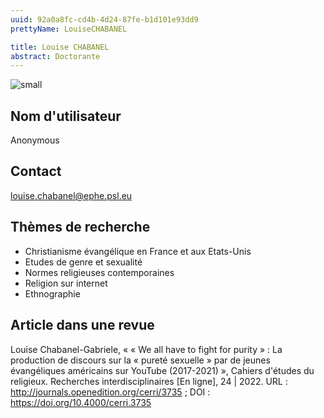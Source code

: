 ```yaml
---
uuid: 92a0a8fc-cd4b-4d24-87fe-b1d101e93dd9
prettyName: LouiseCHABANEL

title: Louise CHABANEL
abstract: Doctorante
---
```


![small](Chabanel_Louise.jpg)

## ﻿Nom d'utilisateur

 Anonymous

## Contact

 louise.chabanel@ephe.psl.eu

## Thèmes de recherche

 - Christianisme évangélique en France et aux Etats-Unis
- Etudes de genre et sexualité
- Normes religieuses contemporaines
- Religion sur internet
- Ethnographie

## Article dans une revue

 Louise Chabanel-Gabriele, « « We all have to fight for purity » : La production de discours sur la « pureté sexuelle » par de jeunes évangéliques américains sur YouTube (2017-2021) », Cahiers d'études du religieux. Recherches interdisciplinaires [En ligne], 24 | 2022. URL : http://journals.openedition.org/cerri/3735 ; DOI : https://doi.org/10.4000/cerri.3735

